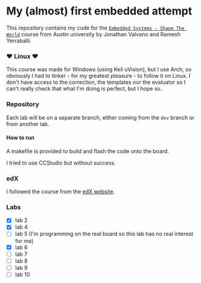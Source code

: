 ﻿# My (almost) first embedded attempt
This repository contains my code for the [`Embedded Systems - Shape The World`](http://users.ece.utexas.edu/~valvano/Volume1/E-Book/) course from Austin university by Jonathan Valvano and Ramesh Yerraballi.

### ♥ Linux ♥
This course was made for Windows (using Keil uVision), but I use Arch, so obviously I had to tinker - for my greatest pleasure - to follow it on Linux. I don't have access to the correction, the templates nor the evaluator so I can't really check that what I'm doing is perfect, but I hope so.

### Repository
Each lab will be on a separate branch, either coming from the `dev` branch or from another lab.

#### How to run
A makefile is provided to build and flash the code onto the board.

I tried to use CCStudio but without success.

### edX
I followed the course from the [edX website](https://www.edx.org/course/embedded-systems-shape-the-world-microcontroller-i).

### Labs
- [x] lab 2
- [x] lab 4
- [ ] lab 5 (I'm programming on the real board so this lab has no real interest for me)
- [x] lab 6
- [ ] lab 7
- [ ] lab 8
- [ ] lab 9
- [ ] lab 10
